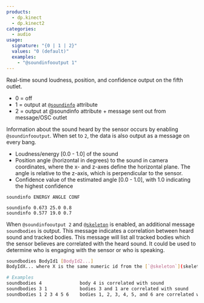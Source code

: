 ```yaml
---
products:
  - dp.kinect
  - dp.kinect2
categories:
  - audio
usage:
  signature: "{0 | 1 | 2}"
  values: "0 (default)"
  examples:
    - "@soundinfooutput 1"
---
```

Real-time sound loudness, position, and confidence output on the fifth outlet.

* 0 = off
* 1 = output at [`@soundinfo`](soundinfo.md) attribute
* 2 = output at @soundinfo attribute + message sent out from message/OSC outlet

Information about the sound heard by the sensor occurs by enabling `@soundinfooutput`.
When set to `2`, the data is also output as a message on every bang.

* Loudness/energy [0.0 - 1.0] of the sound
* Position angle (horizontal in degrees) to the sound in
  camera coordinates, where the x- and z-axes define the horizontal plane.
  The angle is relative to the z-axis, which is perpendicular to the sensor.
* Confidence value of the estimated angle [0.0 - 1.0], with 1.0 indicating
  the highest confidence

```
soundinfo ENERGY ANGLE CONF

soundinfo 0.673 25.0 0.8
soundinfo 0.577 19.0 0.7
```

When `@soundinfooutput 2` and [`@skeleton`](skeleton.md)
is enabled, an additional message `soundbodies` is output. This message
indicates a correlation between heard sound and tracked bodies. This message will
list all tracked bodies which the sensor believes are correlated with the heard sound.
It could be used to determine who is engaging with the sensor or who is speaking.

```sh
soundbodies BodyId1 [BodyId2...]
BodyIdX... where X is the same numeric id from the [`@skeleton`](skeleton.md) messages

# Examples
soundbodies 4              body 4 is correlated with sound
soundbodies 3 1            bodies 3 and 1 are correlated with sound
soundbodies 1 2 3 4 5 6    bodies 1, 2, 3, 4, 5, and 6 are correlated with sound
```
